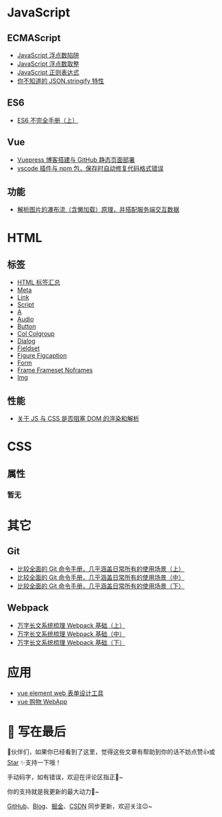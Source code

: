 # JavaScript

## ECMAScript

 - [JavaScript 浮点数陷阱](https://dongwei1125.github.io/pages/js/float.html)
 - [JavaScript 浮点数取整](https://dongwei1125.github.io/pages/js/integer.html)
 - [JavaScript 正则表达式](https://dongwei1125.github.io/pages/js/regexp.html)
 - [你不知道的 JSON.stringify 特性](https://dongwei1125.github.io/pages/js/json.html)

## ES6

 - [ES6 不完全手册（上）](https://dongwei1125.github.io/pages/js/es6/upper.html)

## Vue

 - [Vuepress 博客搭建与 GitHub 静态页面部署](https://dongwei1125.github.io/pages/js/vuepress-blog.html)
 - [vscode 插件与 npm 包，保存时自动修复代码格式错误](https://dongwei1125.github.io/pages/js/eslint-prettier.html)

## 功能

 - [解析图片的瀑布流（含懒加载）原理，并搭配服务端交互数据](https://dongwei1125.github.io/pages/js/waterfall.html)

# HTML

## 标签

 - [HTML 标签汇总](https://dongwei1125.github.io/pages/html/label/html.html)
 - [Meta](https://dongwei1125.github.io/pages/html/label/meta.html)
 - [Link](https://dongwei1125.github.io/pages/html/label/link.html)
 - [Script](https://dongwei1125.github.io/pages/html/label/script.html)
 - [A](https://dongwei1125.github.io/pages/html/label/a.html)
 - [Audio](https://dongwei1125.github.io/pages/html/label/audio.html)
 - [Button](https://dongwei1125.github.io/pages/html/label/button.html)
 - [Col Colgroup](https://dongwei1125.github.io/pages/html/label/col-colgroup.html)
 - [Dialog](https://dongwei1125.github.io/pages/html/label/dialog.html)
 - [Fieldset](https://dongwei1125.github.io/pages/html/label/fieldset.html)
 - [Figure Figcaption](https://dongwei1125.github.io/pages/html/label/figure-figcaption.html)
 - [Form](https://dongwei1125.github.io/pages/html/label/form.html)
 - [Frame Frameset Noframes](https://dongwei1125.github.io/pages/html/label/frame-frameset-noframes.html)
 - [Img](https://dongwei1125.github.io/pages/html/label/img.html)

## 性能

 - [关于 JS 与 CSS 是否阻塞 DOM 的渲染和解析](https://dongwei1125.github.io/pages/html/perform/block-dom.html)

# CSS

## 属性

### 暂无

# 其它

## Git

 - [比较全面的 Git 命令手册，几乎涵盖日常所有的使用场景（上）](https://dongwei1125.github.io/pages/other/git/upper.html)
 - [比较全面的 Git 命令手册，几乎涵盖日常所有的使用场景（中）](https://dongwei1125.github.io/pages/other/git/middle.html)
 - [比较全面的 Git 命令手册，几乎涵盖日常所有的使用场景（下）](https://dongwei1125.github.io/pages/other/git/lower.html)

## Webpack

 - [万字长文系统梳理 Webpack 基础（上）](https://dongwei1125.github.io/pages/other/webpack/upper.html)
 - [万字长文系统梳理 Webpack 基础（中）](https://dongwei1125.github.io/pages/other/webpack/middle.html)
 - [万字长文系统梳理 Webpack 基础（下）](https://dongwei1125.github.io/pages/other/webpack/lower.html)

# 应用

 - [vue element web 表单设计工具](https://dongwei1125.github.io/pages/app/form-making.html)
 - [vue 购物 WebApp](https://dongwei1125.github.io/pages/app/web-app.html)

#  🎉 写在最后

🍻伙伴们，如果你已经看到了这里，觉得这些文章有帮助到你的话不妨点赞👍或 [Star](https://github.com/dongwei1125/blog) ✨支持一下哦！

手动码字，如有错误，欢迎在评论区指正💬~

你的支持就是我更新的最大动力💪~

[GitHub](https://github.com/dongwei1125)、[Blog](https://dongwei1125.github.io/)、[掘金](https://juejin.cn/user/2621689331987783)、[CSDN](https://blog.csdn.net/Don_GW) 同步更新，欢迎关注😉~